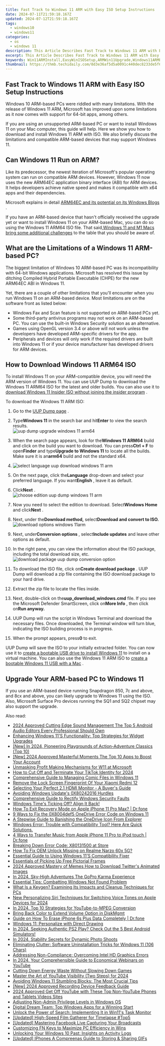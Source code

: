 ```yaml
---
title: Fast Track to Windows 11 ARM with Easy ISO Setup Instructions
date: 2024-07-11T21:59:18.167Z
updated: 2024-07-12T21:59:18.167Z
tags:
  - windows10
  - windows11
categories:
  - os
  - windows 11
description: This Article Describes Fast Track to Windows 11 ARM with Easy ISO Setup Instructions
excerpt: This Article Describes Fast Track to Windows 11 ARM with Easy ISO Setup Instructions
keywords: Win11ARMInstall,EasyWinISOSetup,ARMWin11Upgrade,Windows11ARMEase,ARMWin11Guide,EasyWin11Setup,FastTrackWindows11ARM
thumbnail: https://thmb.techidaily.com/8d3e36af5d5a0091c440dec8233de5f6c2799ee80a3e4e061f918707ae8b7038.jpg
---
```


## Fast Track to Windows 11 ARM with Easy ISO Setup Instructions

 Windows 10 ARM-based PCs were riddled with many limitations. With the release of Windows 11 ARM, Microsoft has improved upon some limitations as it now comes with support for 64-bit apps, among others.

 If you are using an unsupported ARM-based PC or want to install Windows 11 on your Mac computer, this guide will help. Here we show you how to download and install Windows 11 ARM with ISO. We also briefly discuss the limitations and compatible ARM-based devices that may support Windows 11.

## Can Windows 11 Run on ARM?

 Like its predecessor, the newest iteration of Microsoft's popular operating system can run on compatible ARM devices. However, Windows 11 now uses the new ARM64EC application binary interface (ABI) for ARM devices. It helps developers achieve native speed and makes it compatible with x64 apps and their dependencies.

 Microsoft explains in detail [ARM64EC and its potential on its Windows Blogs](https://blogs.windows.com/windowsdeveloper/2021/06/28/announcing-arm64ec-building-native-and-interoperable-apps-for-windows-11-on-arm/) .

 If you have an ARM-based device that hasn't officially received the upgrade yet or want to install Windows 11 on your ARM-based Mac, you can do so using the Windows 11 ARM64 ISO file. That said,[Windows 11 and M1 Macs bring some additional challenges](https://www.makeuseof.com/will-windows-11-work-on-mac/) to the table that you should be aware of.

## What are the Limitations of a Windows 11 ARM-based PC?

 The biggest limitation of Windows 10 ARM-based PC was its incompatibility with 64-bit Windows applications. Microsoft has resolved this issue by ditching Compiled Hybrid Portable Executable (CHPE) for the new ARM64EC ABI in Windows 11.

 Yet, there are a couple of other limitations that you'll encounter when you run Windows 11 on an ARM-based device. Most limitations are on the software front as listed below:

* Windows Fax and Scan feature is not supported on ARM-based PCs yet.
* Some third-party antivirus programs may not work on an ARM-based PC. You can use the built-in Windows Security solution as an alternative.
* Games using OpenGL version 3.4 or above will not work unless the developers have developed ARM-specific drivers for the app.
* Peripherals and devices will only work if the required drivers are built into Windows 11 or if your device manufacturer has developed drivers for ARM devices.

## How to Download Windows 11 ARM64 ISO

 To install Windows 11 on your ARM-compatible device, you will need the ARM version of Windows 11\. You can use UUP Dump to download the Windows 11 ARM64 ISO for the latest and older builds. You can also use it to [download Windows 11 Insider ISO without joining the insider program](https://www.makeuseof.com/windows-11-download-insider-iso-without-insider-program/) .

To download the Windows 11 ARM ISO:

1. Go to the [UUP Dump page](https://uupdump.net/) .
2. Type**Windows 11** in the search bar and hit**Enter** to view the search results.  
![uup dump upgrade windows 11 arm64](https://static1.makeuseofimages.com/wordpress/wp-content/uploads/2022/05/uup-dump-upgrade-windows-11-arm64.jpg)
3. When the search page appears, look for the**Windows 11 ARM64** build and click on the build you want to download. You can press**Ctrl + F** to open**Finder** and type**Upgrade to Windows 11** to locate all the builds. Make sure it is an**arm64** build and not the standard x64.
4. ![select language uup download windows 11 arm](https://static1.makeuseofimages.com/wordpress/wp-content/uploads/2022/05/select-language-uup-download-windows-11-arm-.jpg)
5. On the next page, click the**Language** drop-down and select your preferred language. If you want**English** , leave it as default.

1. Click**Next** .  
![choose edition uup dump windows 11 arm](https://static1.makeuseofimages.com/wordpress/wp-content/uploads/2022/05/choose-edition-uup-dump-windows-11-arm.jpg)
2. Now you need to select the edition to download. Select**Windows Home** and click**Next** .
3. Next, under the**Download method,** select**Download and convert to ISO.**  
![download options windows 11arm](https://static1.makeuseofimages.com/wordpress/wp-content/uploads/2022/05/download-options-windows-11arm.jpg)
4. Next, under**Conversion options** , select**Include updates** and leave other options as default.
5. In the right pane, you can view the information about the ISO package, including the total download size, etc.  
![download package uup dump conversion option](https://static1.makeuseofimages.com/wordpress/wp-content/uploads/2022/05/download-package-uup-dump-conversion-option.jpg)

1. To download the ISO file, click on**Create download package** . UUP Dump will download a zip file containing the ISO download package to your hard drive.
2. Extract the zip file to locate the files inside.
3. Next, double-click on the**uup\_download\_windows.cmd** file. If you see the Microsoft Defender SmartScreen, click on**More Info** , then click on**Run anyway.**
4. UUP Dump will run the script in Windows Terminal and download the necessary files. Once downloaded, the Terminal window will turn blue, indicating the ISO building process is in progress.
5. When the prompt appears, press**0** to exit.

 UUP Dump will save the ISO to your initially extracted folder. You can now use it to [create a bootable USB drive to install Windows 11](https://www.makeuseof.com/windows-11-create-bootable-usb-drive/) to install on a virtual machine. You can also use the Windows 11 ARM ISO to [create a bootable Windows 11 USB with a Mac](https://www.makeuseof.com/how-to-make-a-bootable-windows-11-usb-on-mac/) .

## Upgrade Your ARM-based PC to Windows 11

 If you use an ARM-based device running Snapdragon 850, 7c and above, and 8cx and above, you can likely upgrade to Windows 11 using the ISO. Also, Microsoft Surface Pro devices running the SQ1 and SQ2 chipset may also support the upgrade.

<ins class="adsbygoogle"
     style="display:block"
     data-ad-format="autorelaxed"
     data-ad-client="ca-pub-7571918770474297"
     data-ad-slot="1223367746"></ins>



<ins class="adsbygoogle"
     style="display:block"
     data-ad-client="ca-pub-7571918770474297"
     data-ad-slot="8358498916"
     data-ad-format="auto"
     data-full-width-responsive="true"></ins>



<span class="atpl-alsoreadstyle">Also read:</span>
<div><ul>
<li><a href="https://audio-editing.techidaily.com/2024-approved-cutting-edge-sound-management-the-top-5-android-audio-editors-every-professional-should-own/"><u>2024 Approved Cutting Edge Sound Management The Top 5 Android Audio Editors Every Professional Should Own</u></a></li>
<li><a href="https://windows11.techidaily.com/enhancing-windows-11s-functionality-top-strategies-for-widget-upgrades/"><u>Enhancing Windows 11'S Functionality: Top Strategies for Widget Upgrades</u></a></li>
<li><a href="https://screen-mirroring-recording.techidaily.com/new-in-2024-pioneering-playgrounds-of-action-adventure-classics-top-10/"><u>[New] In 2024, Pioneering Playgrounds of Action-Adventure Classics (Top 10)</u></a></li>
<li><a href="https://instagram-video-recordings.techidaily.com/new-2024-approved-masterful-moments-the-top-10-apps-to-boost-your-account/"><u>[New] 2024 Approved  Masterful Moments  The Top 10 Apps to Boost Your Account</u></a></li>
<li><a href="https://windows11.techidaily.com/unmasking-profit-making-mechanisms-for-w11-at-microsoft/"><u>Unmasking Profit Making Mechanisms for W11 at Microsoft</u></a></li>
<li><a href="https://tiktok-videos.techidaily.com/how-to-cut-off-and-terminate-your-tiktok-identity-for-2024/"><u>How to Cut Off and Terminate Your TikTok Identity for 2024</u></a></li>
<li><a href="https://windows11.techidaily.com/comprehensive-guide-to-managing-comic-files-in-windows-11/"><u>Comprehensive Guide to Managing Comic Files in Windows 11</u></a></li>
<li><a href="https://unlock-android.techidaily.com/remove-the-lock-screen-fingerprint-of-your-xiaomi-redmi-12-by-drfone-android/"><u>Remove the Lock Screen Fingerprint Of Your Xiaomi Redmi 12</u></a></li>
<li><a href="https://extra-tips.techidaily.com/selecting-your-perfect-21-hdmi-monitor-a-buyers-guide/"><u>Selecting Your Perfect 2.1 HDMI Monitor - A Buyer's Guide</u></a></li>
<li><a href="https://windows11.techidaily.com/avoiding-windows-updates-0x80242016-hurdles/"><u>Avoiding Windows Update's 0X80242016 Hurdles</u></a></li>
<li><a href="https://windows11.techidaily.com/comprehensive-guide-to-rectify-windows-security-faults/"><u>Comprehensive Guide to Rectify Windows Security Faults</u></a></li>
<li><a href="https://windows11.techidaily.com/windows-times-ticking-off-align-it-back/"><u>Windows Time's Ticking Off? Align It Back!</u></a></li>
<li><a href="https://techidaily.com/how-to-exit-recovery-mode-on-apple-iphone-11-pro-max-drfone-by-drfone-ios-system-repair-ios-system-repair/"><u>How To Exit Recovery Mode on Apple iPhone 11 Pro Max? | Dr.fone</u></a></li>
<li><a href="https://windows11.techidaily.com/9-ways-to-fix-the-0x8004def5-onedrive-error-code-on-windows-11/"><u>9 Ways to Fix the 0X8004def5 OneDrive Error Code on Windows 11</u></a></li>
<li><a href="https://windows11.techidaily.com/a-stepwise-guide-to-banishing-the-onedrive-icon-from-explorer/"><u>A Stepwise Guide to Banishing the OneDrive Icon From Explorer</u></a></li>
<li><a href="https://windows11.techidaily.com/windows-error-trouble-with-compatibility-tool-here-are-quick-solutions/"><u>Windows Error: Trouble with Compatibility Tool? Here Are Quick Solutions.</u></a></li>
<li><a href="https://iphone-transfer.techidaily.com/4-ways-to-transfer-music-from-apple-iphone-11-pro-to-ipod-touch-drfone-by-drfone-transfer-from-ios/"><u>4 Ways to Transfer Music from Apple iPhone 11 Pro to iPod touch | Dr.fone</u></a></li>
<li><a href="https://windows11.techidaily.com/breaking-down-error-code-x80131500-at-store/"><u>Breaking Down Error Code: X80131500 at Store</u></a></li>
<li><a href="https://easy-unlock-android.techidaily.com/how-to-fix-oem-unlock-missing-on-realme-narzo-60x-5g-by-drfone-android/"><u>How To Fix OEM Unlock Missing on Realme Narzo 60x 5G?</u></a></li>
<li><a href="https://windows11.techidaily.com/essential-guide-to-using-windows-11s-compatibility-fixer/"><u>Essential Guide to Using Windows 11’S Compatibility Fixer</u></a></li>
<li><a href="https://extra-resources.techidaily.com/essentials-of-picking-up-free-pictorial-frames/"><u>Essentials of Picking Up Free Pictorial Frames</u></a></li>
<li><a href="https://twitter-videos.techidaily.com/2024-approved-mastery-of-memes-how-to-download-twitters-animated-images/"><u>2024 Approved  Mastery of Memes  How to Download Twitter's Animated Images</u></a></li>
<li><a href="https://extra-skills.techidaily.com/in-2024-sky-high-adventures-the-gopro-karma-experience/"><u>In 2024, Sky-High Adventures  The GoPro Karma Experience</u></a></li>
<li><a href="https://windows11.techidaily.com/essential-tips-combatting-windows-not-found-problem/"><u>Essential Tips: Combatting Windows Not Found Problem</u></a></li>
<li><a href="https://windows11.techidaily.com/what-is-a-keygen-examining-its-impacts-and-cleanup-techniques-for-pcs/"><u>What Is a Keygen? Examining Its Impacts and Cleanup Techniques for PCs</u></a></li>
<li><a href="https://sound-tweaking.techidaily.com/new-personalizing-siri-techniques-for-switching-voice-tones-on-apple-devices-for-2024/"><u>New Personalizing Siri Techniques for Switching Voice Tones on Apple Devices for 2024</u></a></li>
<li><a href="https://some-guidance.techidaily.com/in-2024-top-10-strategies-for-youtube-to-mpeg-conversion/"><u>In 2024, Top 10 Strategies for YouTube-to-MPEG Conversion</u></a></li>
<li><a href="https://windows11.techidaily.com/bring-back-color-to-extend-volume-option-in-diskmgmt/"><u>Bring Back Color to Extend Volume Option in DiskMgmt</u></a></li>
<li><a href="https://phone-solutions.techidaily.com/guide-on-how-to-erase-iphone-6s-plus-data-completely-drfone-by-drfone-ios-full-data-eraser-ios-full-data-eraser/"><u>Guide on How To Erase iPhone 6s Plus Data Completely | Dr.fone</u></a></li>
<li><a href="https://windows11.techidaily.com/windows-11-personalize-with-direct-drawing/"><u>Windows 11: Personalize with Direct Drawing</u></a></li>
<li><a href="https://desktop-recording.techidaily.com/1715859810258-in-2024-seeking-authentic-ps2-play-check-out-the-5-best-android-simulators/"><u>In 2024, Seeking Authentic PS2 Play? Check Out the 5 Best Android Simulators!</u></a></li>
<li><a href="https://extra-approaches.techidaily.com/in-2024-stability-secrets-for-dynamic-photo-shoots/"><u>In 2024, Stability Secrets for Dynamic Photo Shoots</u></a></li>
<li><a href="https://windows11.techidaily.com/eliminating-clutter-software-uninstallation-tricks-for-windows-11-106-chars/"><u>Eliminating Clutter: Software Uninstallation Tricks for Windows 11 (106 Chars)</u></a></li>
<li><a href="https://windows11.techidaily.com/addressing-non-compliance-overcoming-intel-hd-graphics-errors/"><u>Addressing Non-Compliance: Overcoming Intel HD Graphics Errors</u></a></li>
<li><a href="https://facebook-record-videos.techidaily.com/in-2024-your-comprehensible-guide-to-economical-webinars-on-youtube/"><u>In 2024, Your Comprehensible Guide to Economical Webinars on YouTube</u></a></li>
<li><a href="https://windows11.techidaily.com/cutting-down-energy-waste-without-slowing-down-games/"><u>Cutting Down Energy Waste Without Slowing Down Games</u></a></li>
<li><a href="https://youtube-stream.techidaily.com/master-the-art-of-youtube-visibility-two-steps-for-2024/"><u>Master the Art of YouTube Visibility (Two Steps) for 2024</u></a></li>
<li><a href="https://windows11.techidaily.com/avoiding-windows-11-stumbling-blocks-the-most-crucial-tips/"><u>Avoiding Windows 11 Stumbling Blocks: The Most Crucial Tips</u></a></li>
<li><a href="https://video-capture.techidaily.com/new-2024-approved-recording-device-feedback-guide/"><u>[New] 2024 Approved  Recording Device Feedback Guide</u></a></li>
<li><a href="https://youtube-help.techidaily.com/2024-approved-get-off-youtube-with-these-top-non-youtube-phones-and-tablets-videos-sites/"><u>2024 Approved  Get Off YouTube with These Top Non-YouTube Phones and Tablets Videos Sites</u></a></li>
<li><a href="https://windows11.techidaily.com/adjusting-non-admin-privilege-levels-in-windows-os/"><u>Adjusting Non-Admin Privilege Levels in Windows OS</u></a></li>
<li><a href="https://windows11.techidaily.com/digital-dream-team-top-windows-apps-for-a-winning-start/"><u>Digital Dream Team: Top Windows Apps for a Winning Start</u></a></li>
<li><a href="https://windows11.techidaily.com/unlock-the-power-of-search-implementing-it-in-win11s-task-monitor/"><u>Unlock the Power of Search: Implementing It in Win11's Task Monitor</u></a></li>
<li><a href="https://screen-mirroring-recording.techidaily.com/updated-high-speed-film-gatherer-for-timelapse-top5/"><u>[Updated] High-Speed Film Gatherer for Timelapse #Top5</u></a></li>
<li><a href="https://remote-screen-capture.techidaily.com/updated-mastering-facebook-live-capturing-your-broadcasts/"><u>[Updated] Mastering Facebook Live  Capturing Your Broadcasts</u></a></li>
<li><a href="https://windows11.techidaily.com/customizing-fn-keys-to-maximize-pc-efficiency-in-wins/"><u>Customizing FN Keys to Maximize PC Efficiency in Wins</u></a></li>
<li><a href="https://windows11.techidaily.com/unlocking-your-windows-10-past-insights-on-activity-logs/"><u>Unlocking Your Windows 10 Past: Insights on Activity Logs</u></a></li>
<li><a href="https://extra-skills.techidaily.com/updated-iphones-a-compreenas-guide-to-storing-and-sharing-gifs/"><u>[Updated] IPhones  A Compreenas Guide to Storing & Sharing GIFs</u></a></li>
</ul></div>
